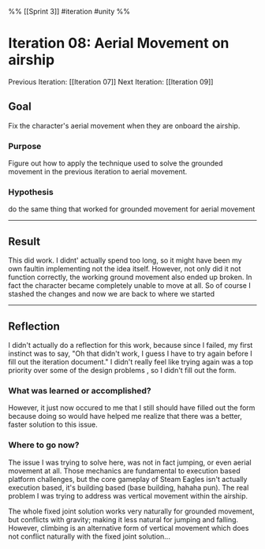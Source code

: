 %%
[[Sprint 3]] #iteration #unity
%%
# Iteration 08: Aerial Movement on airship
Previous Iteration: [[Iteration 07]]
Next Iteration: [[Iteration 09]]


## Goal
Fix the character's aerial movement when they are onboard the airship.

### Purpose
Figure out how to apply the technique used to solve the grounded movement in the previous iteration to aerial movement.

### Hypothesis
do the same thing that worked for grounded movement for aerial movement


----
## Result
This did work. I didnt' actually spend too long, so it might have been my own faultin implementing not the idea itself.  However, not only did it not function correctly, the working ground movement also ended up broken. In fact the character became completely unable to move at all.  So of course I stashed the changes and now we are back to where we started




----
## Reflection
I didn't actually do a reflection for this work, because since I failed, my first instinct was to say, "Oh that didn't work, I guess I have to try again before I fill out the iteration document."  I didn't really feel like trying again was a top priority over some of the design problems , so I didn't fill out the form. 




### What was learned or accomplished?
However, it just now occured to me that I still should have filled out the form because doing so would have helped me realize that there was a better, faster solution to this issue.  



### Where to go now?
The issue I was trying to solve here, was not in fact jumping, or even aerial movement at all.  Those mechanics are fundamental to execution based platform challenges, but the core gameplay of Steam Eagles isn't actually execution based, it's building based (base building, hahaha pun).  The real problem I was trying to address was vertical movement within the airship.  

The whole fixed joint solution works very naturally for grounded movement, but conflicts with gravity; making it less natural for jumping and falling.  However, climbing is an alternative form of vertical movement which does not conflict naturally with the fixed joint solution...


